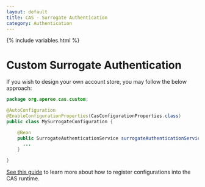 ```yaml
---
layout: default
title: CAS - Surrogate Authentication
category: Authentication
---
```

{% include variables.html %}


# Custom Surrogate Authentication

If you wish to design your own account store, you may follow the below approach:

```java
package org.apereo.cas.custom;

@AutoConfiguration
@EnableConfigurationProperties(CasConfigurationProperties.class)
public class MySurrogateConfiguration {

    @Bean
    public SurrogateAuthenticationService surrogateAuthenticationService() {
      ...
    }

}
```

[See this guide](../configuration/Configuration-Management-Extensions.html) to learn more about how to register configurations into the CAS runtime.
